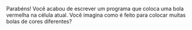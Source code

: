 Parabéns! Você acabou de escrever um programa que coloca uma bola vermelha na célula atual. Você imagina como é feito para colocar muitas bolas de cores diferentes?
